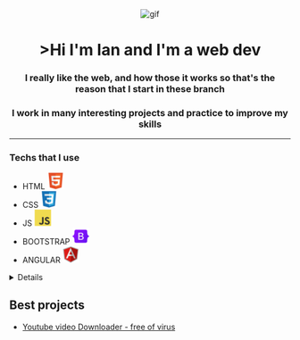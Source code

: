 <div id='header' align='center'>
    <picture>
    <img src="./src/happy cat.gif" alt='gif' width='250px' height="200px">
    </picture>
    <h1 align='center'> >Hi I'm Ian and I'm a web dev</h1>
    <h3>I really like the web, and how those it works so that's the reason that I start in these branch</h3>
    <h3>I work in many interesting projects and practice to improve my skills</h3>
</div>

---
###   Techs that I use
-  HTML  <img src="./src/html5.svg" alt='html' width='30px' height="30px">
-  CSS  <img src="./src/css3.svg" alt='css' width='30px' height="30px">
-  JS   <img src="./src/javascript.svg" alt='js' width='30px' height="30px">
-  BOOTSTRAP    <img src="./src/bootstrap.svg" alt='bootstrap' width='30px' height="30px">
-  ANGULAR  <img src="./src/angularjs.svg" alt='angular' width='30px' height="30px">


<details align='left'>

###   About me
-  I like to exercise
-  Use my bicycle
-  Learn new things about python
-  Make my own apps

</details>


## Best projects

- [Youtube video Downloader - free of virus]()
